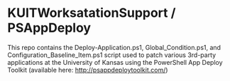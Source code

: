 # KUITWorksatationSupport / PSAppDeploy
This repo contains the Deploy-Application.ps1, Global_Condition.ps1, and Configuration_Baseline_Item.ps1 script used to patch various 3rd-party applications at the University of Kansas using the PowerShell App Deploy Toolkit (available here: http://psappdeploytoolkit.com/)
